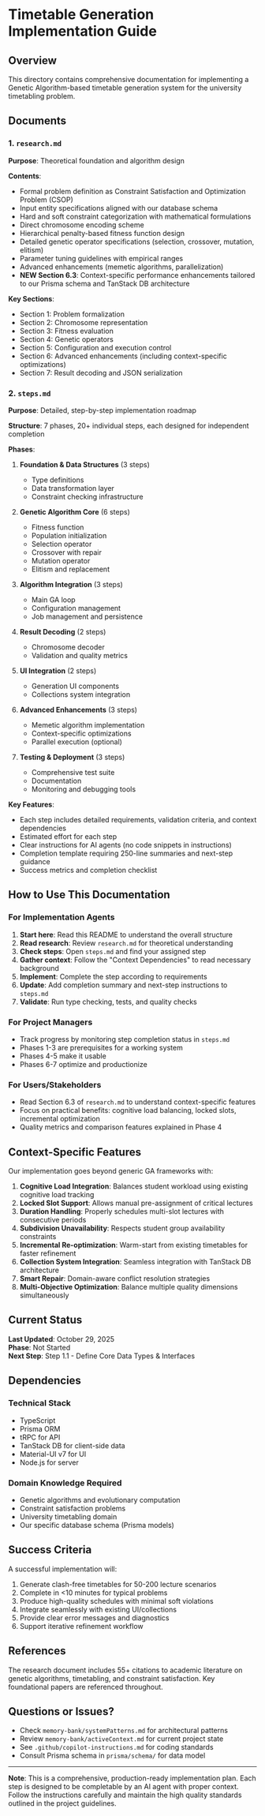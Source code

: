 # Timetable Generation Implementation Guide

## Overview

This directory contains comprehensive documentation for implementing a Genetic Algorithm-based timetable generation system for the university timetabling problem.

## Documents

### 1. `research.md`

**Purpose**: Theoretical foundation and algorithm design

**Contents**:

- Formal problem definition as Constraint Satisfaction and Optimization Problem (CSOP)
- Input entity specifications aligned with our database schema
- Hard and soft constraint categorization with mathematical formulations
- Direct chromosome encoding scheme
- Hierarchical penalty-based fitness function design
- Detailed genetic operator specifications (selection, crossover, mutation, elitism)
- Parameter tuning guidelines with empirical ranges
- Advanced enhancements (memetic algorithms, parallelization)
- **NEW Section 6.3**: Context-specific performance enhancements tailored to our Prisma schema and TanStack DB architecture

**Key Sections**:

- Section 1: Problem formalization
- Section 2: Chromosome representation
- Section 3: Fitness evaluation
- Section 4: Genetic operators
- Section 5: Configuration and execution control
- Section 6: Advanced enhancements (including context-specific optimizations)
- Section 7: Result decoding and JSON serialization

### 2. `steps.md`

**Purpose**: Detailed, step-by-step implementation roadmap

**Structure**: 7 phases, 20+ individual steps, each designed for independent completion

**Phases**:

1. **Foundation & Data Structures** (3 steps)
   - Type definitions
   - Data transformation layer
   - Constraint checking infrastructure

2. **Genetic Algorithm Core** (6 steps)
   - Fitness function
   - Population initialization
   - Selection operator
   - Crossover with repair
   - Mutation operator
   - Elitism and replacement

3. **Algorithm Integration** (3 steps)
   - Main GA loop
   - Configuration management
   - Job management and persistence

4. **Result Decoding** (2 steps)
   - Chromosome decoder
   - Validation and quality metrics

5. **UI Integration** (2 steps)
   - Generation UI components
   - Collections system integration

6. **Advanced Enhancements** (3 steps)
   - Memetic algorithm implementation
   - Context-specific optimizations
   - Parallel execution (optional)

7. **Testing & Deployment** (3 steps)
   - Comprehensive test suite
   - Documentation
   - Monitoring and debugging tools

**Key Features**:

- Each step includes detailed requirements, validation criteria, and context dependencies
- Estimated effort for each step
- Clear instructions for AI agents (no code snippets in instructions)
- Completion template requiring 250-line summaries and next-step guidance
- Success metrics and completion checklist

## How to Use This Documentation

### For Implementation Agents

1. **Start here**: Read this README to understand the overall structure
2. **Read research**: Review `research.md` for theoretical understanding
3. **Check steps**: Open `steps.md` and find your assigned step
4. **Gather context**: Follow the "Context Dependencies" to read necessary background
5. **Implement**: Complete the step according to requirements
6. **Update**: Add completion summary and next-step instructions to `steps.md`
7. **Validate**: Run type checking, tests, and quality checks

### For Project Managers

- Track progress by monitoring step completion status in `steps.md`
- Phases 1-3 are prerequisites for a working system
- Phases 4-5 make it usable
- Phases 6-7 optimize and productionize

### For Users/Stakeholders

- Read Section 6.3 of `research.md` to understand context-specific features
- Focus on practical benefits: cognitive load balancing, locked slots, incremental optimization
- Quality metrics and comparison features explained in Phase 4

## Context-Specific Features

Our implementation goes beyond generic GA frameworks with:

1. **Cognitive Load Integration**: Balances student workload using existing cognitive load tracking
2. **Locked Slot Support**: Allows manual pre-assignment of critical lectures
3. **Duration Handling**: Properly schedules multi-slot lectures with consecutive periods
4. **Subdivision Unavailability**: Respects student group availability constraints
5. **Incremental Re-optimization**: Warm-start from existing timetables for faster refinement
6. **Collection System Integration**: Seamless integration with TanStack DB architecture
7. **Smart Repair**: Domain-aware conflict resolution strategies
8. **Multi-Objective Optimization**: Balance multiple quality dimensions simultaneously

## Current Status

**Last Updated**: October 29, 2025  
**Phase**: Not Started  
**Next Step**: Step 1.1 - Define Core Data Types & Interfaces

## Dependencies

### Technical Stack

- TypeScript
- Prisma ORM
- tRPC for API
- TanStack DB for client-side data
- Material-UI v7 for UI
- Node.js for server

### Domain Knowledge Required

- Genetic algorithms and evolutionary computation
- Constraint satisfaction problems
- University timetabling domain
- Our specific database schema (Prisma models)

## Success Criteria

A successful implementation will:

1. Generate clash-free timetables for 50-200 lecture scenarios
2. Complete in <10 minutes for typical problems
3. Produce high-quality schedules with minimal soft violations
4. Integrate seamlessly with existing UI/collections
5. Provide clear error messages and diagnostics
6. Support iterative refinement workflow

## References

The research document includes 55+ citations to academic literature on genetic algorithms, timetabling, and constraint satisfaction. Key foundational papers are referenced throughout.

## Questions or Issues?

- Check `memory-bank/systemPatterns.md` for architectural patterns
- Review `memory-bank/activeContext.md` for current project state
- See `.github/copilot-instructions.md` for coding standards
- Consult Prisma schema in `prisma/schema/` for data model

---

**Note**: This is a comprehensive, production-ready implementation plan. Each step is designed to be completable by an AI agent with proper context. Follow the instructions carefully and maintain the high quality standards outlined in the project guidelines.
